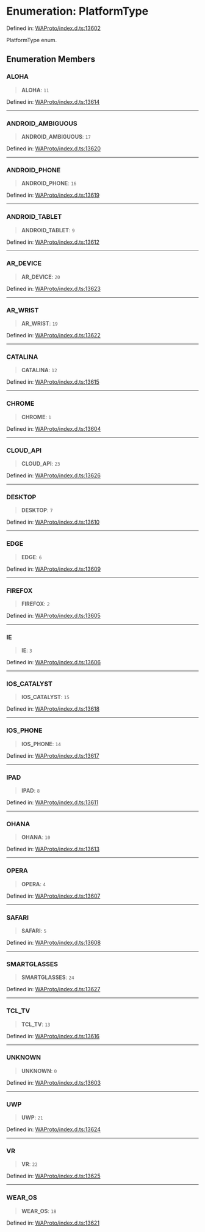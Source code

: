 # Enumeration: PlatformType

Defined in: [WAProto/index.d.ts:13602](https://github.com/Fokusdotid/bail/blob/546bbbb35e652e95f45982a71bee62b2c682e4eb/WAProto/index.d.ts#L13602)

PlatformType enum.

## Enumeration Members

### ALOHA

> **ALOHA**: `11`

Defined in: [WAProto/index.d.ts:13614](https://github.com/Fokusdotid/bail/blob/546bbbb35e652e95f45982a71bee62b2c682e4eb/WAProto/index.d.ts#L13614)

***

### ANDROID\_AMBIGUOUS

> **ANDROID\_AMBIGUOUS**: `17`

Defined in: [WAProto/index.d.ts:13620](https://github.com/Fokusdotid/bail/blob/546bbbb35e652e95f45982a71bee62b2c682e4eb/WAProto/index.d.ts#L13620)

***

### ANDROID\_PHONE

> **ANDROID\_PHONE**: `16`

Defined in: [WAProto/index.d.ts:13619](https://github.com/Fokusdotid/bail/blob/546bbbb35e652e95f45982a71bee62b2c682e4eb/WAProto/index.d.ts#L13619)

***

### ANDROID\_TABLET

> **ANDROID\_TABLET**: `9`

Defined in: [WAProto/index.d.ts:13612](https://github.com/Fokusdotid/bail/blob/546bbbb35e652e95f45982a71bee62b2c682e4eb/WAProto/index.d.ts#L13612)

***

### AR\_DEVICE

> **AR\_DEVICE**: `20`

Defined in: [WAProto/index.d.ts:13623](https://github.com/Fokusdotid/bail/blob/546bbbb35e652e95f45982a71bee62b2c682e4eb/WAProto/index.d.ts#L13623)

***

### AR\_WRIST

> **AR\_WRIST**: `19`

Defined in: [WAProto/index.d.ts:13622](https://github.com/Fokusdotid/bail/blob/546bbbb35e652e95f45982a71bee62b2c682e4eb/WAProto/index.d.ts#L13622)

***

### CATALINA

> **CATALINA**: `12`

Defined in: [WAProto/index.d.ts:13615](https://github.com/Fokusdotid/bail/blob/546bbbb35e652e95f45982a71bee62b2c682e4eb/WAProto/index.d.ts#L13615)

***

### CHROME

> **CHROME**: `1`

Defined in: [WAProto/index.d.ts:13604](https://github.com/Fokusdotid/bail/blob/546bbbb35e652e95f45982a71bee62b2c682e4eb/WAProto/index.d.ts#L13604)

***

### CLOUD\_API

> **CLOUD\_API**: `23`

Defined in: [WAProto/index.d.ts:13626](https://github.com/Fokusdotid/bail/blob/546bbbb35e652e95f45982a71bee62b2c682e4eb/WAProto/index.d.ts#L13626)

***

### DESKTOP

> **DESKTOP**: `7`

Defined in: [WAProto/index.d.ts:13610](https://github.com/Fokusdotid/bail/blob/546bbbb35e652e95f45982a71bee62b2c682e4eb/WAProto/index.d.ts#L13610)

***

### EDGE

> **EDGE**: `6`

Defined in: [WAProto/index.d.ts:13609](https://github.com/Fokusdotid/bail/blob/546bbbb35e652e95f45982a71bee62b2c682e4eb/WAProto/index.d.ts#L13609)

***

### FIREFOX

> **FIREFOX**: `2`

Defined in: [WAProto/index.d.ts:13605](https://github.com/Fokusdotid/bail/blob/546bbbb35e652e95f45982a71bee62b2c682e4eb/WAProto/index.d.ts#L13605)

***

### IE

> **IE**: `3`

Defined in: [WAProto/index.d.ts:13606](https://github.com/Fokusdotid/bail/blob/546bbbb35e652e95f45982a71bee62b2c682e4eb/WAProto/index.d.ts#L13606)

***

### IOS\_CATALYST

> **IOS\_CATALYST**: `15`

Defined in: [WAProto/index.d.ts:13618](https://github.com/Fokusdotid/bail/blob/546bbbb35e652e95f45982a71bee62b2c682e4eb/WAProto/index.d.ts#L13618)

***

### IOS\_PHONE

> **IOS\_PHONE**: `14`

Defined in: [WAProto/index.d.ts:13617](https://github.com/Fokusdotid/bail/blob/546bbbb35e652e95f45982a71bee62b2c682e4eb/WAProto/index.d.ts#L13617)

***

### IPAD

> **IPAD**: `8`

Defined in: [WAProto/index.d.ts:13611](https://github.com/Fokusdotid/bail/blob/546bbbb35e652e95f45982a71bee62b2c682e4eb/WAProto/index.d.ts#L13611)

***

### OHANA

> **OHANA**: `10`

Defined in: [WAProto/index.d.ts:13613](https://github.com/Fokusdotid/bail/blob/546bbbb35e652e95f45982a71bee62b2c682e4eb/WAProto/index.d.ts#L13613)

***

### OPERA

> **OPERA**: `4`

Defined in: [WAProto/index.d.ts:13607](https://github.com/Fokusdotid/bail/blob/546bbbb35e652e95f45982a71bee62b2c682e4eb/WAProto/index.d.ts#L13607)

***

### SAFARI

> **SAFARI**: `5`

Defined in: [WAProto/index.d.ts:13608](https://github.com/Fokusdotid/bail/blob/546bbbb35e652e95f45982a71bee62b2c682e4eb/WAProto/index.d.ts#L13608)

***

### SMARTGLASSES

> **SMARTGLASSES**: `24`

Defined in: [WAProto/index.d.ts:13627](https://github.com/Fokusdotid/bail/blob/546bbbb35e652e95f45982a71bee62b2c682e4eb/WAProto/index.d.ts#L13627)

***

### TCL\_TV

> **TCL\_TV**: `13`

Defined in: [WAProto/index.d.ts:13616](https://github.com/Fokusdotid/bail/blob/546bbbb35e652e95f45982a71bee62b2c682e4eb/WAProto/index.d.ts#L13616)

***

### UNKNOWN

> **UNKNOWN**: `0`

Defined in: [WAProto/index.d.ts:13603](https://github.com/Fokusdotid/bail/blob/546bbbb35e652e95f45982a71bee62b2c682e4eb/WAProto/index.d.ts#L13603)

***

### UWP

> **UWP**: `21`

Defined in: [WAProto/index.d.ts:13624](https://github.com/Fokusdotid/bail/blob/546bbbb35e652e95f45982a71bee62b2c682e4eb/WAProto/index.d.ts#L13624)

***

### VR

> **VR**: `22`

Defined in: [WAProto/index.d.ts:13625](https://github.com/Fokusdotid/bail/blob/546bbbb35e652e95f45982a71bee62b2c682e4eb/WAProto/index.d.ts#L13625)

***

### WEAR\_OS

> **WEAR\_OS**: `18`

Defined in: [WAProto/index.d.ts:13621](https://github.com/Fokusdotid/bail/blob/546bbbb35e652e95f45982a71bee62b2c682e4eb/WAProto/index.d.ts#L13621)
